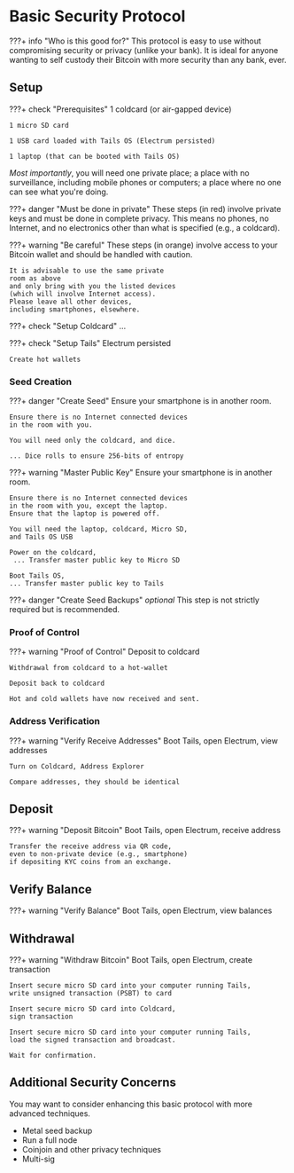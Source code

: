 # Basic Security Protocol


???+ info "Who is this good for?"
    This protocol
    is easy to use
    without compromising 
    security or privacy (unlike your bank).
    It is ideal for
    anyone wanting to
    self custody their Bitcoin 
    with more security than any bank, ever.



## Setup


???+ check "Prerequisites"
    1 coldcard (or air-gapped device)

    1 micro SD card

    1 USB card loaded with Tails OS (Electrum persisted)
    
    1 laptop (that can be booted with Tails OS)

*Most importantly*, you will need
 one private place; a place with no surveillance,
 including mobile phones or computers;
 a place where no one can see
 what you're doing.

???+ danger "Must be done in private"
    These steps (in red) involve private keys
    and must be done in complete privacy.
    This means no phones, no Internet,
    and no electronics other than what 
    is specified (e.g., a coldcard).

???+ warning "Be careful"
    These steps (in orange) involve
    access to your Bitcoin wallet 
    and should be handled with caution.

    It is advisable to use the same private
    room as above
    and only bring with you the listed devices
    (which will involve Internet access).
    Please leave all other devices,
    including smartphones, elsewhere.



???+ check "Setup Coldcard"
    ...


???+ check "Setup Tails"
    Electrum persisted

    Create hot wallets

    

### Seed Creation

???+ danger "Create Seed"
    Ensure your smartphone is in another room.

    Ensure there is no Internet connected devices
    in the room with you.

    You will need only the coldcard, and dice.

    ... Dice rolls to ensure 256-bits of entropy


???+ warning "Master Public Key"
    Ensure your smartphone is in another room.

    Ensure there is no Internet connected devices
    in the room with you, except the laptop.
    Ensure that the laptop is powered off.

    You will need the laptop, coldcard, Micro SD,
    and Tails OS USB

    Power on the coldcard,
     ... Transfer master public key to Micro SD

    Boot Tails OS,
    ... Transfer master public key to Tails



???+ danger "Create Seed Backups"
    *optional*
    This step is not strictly required
    but is recommended.




### Proof of Control

???+ warning "Proof of Control"
    Deposit to coldcard

    Withdrawal from coldcard to a hot-wallet

    Deposit back to coldcard

    Hot and cold wallets have now received and sent.



### Address Verification

???+ warning "Verify Receive Addresses"
    Boot Tails, open Electrum, view addresses

    Turn on Coldcard, Address Explorer

    Compare addresses, they should be identical




## Deposit 

???+ warning "Deposit Bitcoin"
    Boot Tails, open Electrum, receive address

    Transfer the receive address via QR code,
    even to non-private device (e.g., smartphone)
    if depositing KYC coins from an exchange.




## Verify Balance

???+ warning "Verify Balance"
    Boot Tails, open Electrum, view balances




## Withdrawal 

???+ warning "Withdraw Bitcoin"
    Boot Tails, open Electrum,
    create transaction

    Insert secure micro SD card into your computer running Tails,
    write unsigned transaction (PSBT) to card

    Insert secure micro SD card into Coldcard,
    sign transaction

    Insert secure micro SD card into your computer running Tails,
    load the signed transaction and broadcast.

    Wait for confirmation.


## Additional Security Concerns

You may want to consider enhancing this basic
 protocol with more advanced techniques.

+ Metal seed backup
+ Run a full node
+ Coinjoin and other privacy techniques
+ Multi-sig 

